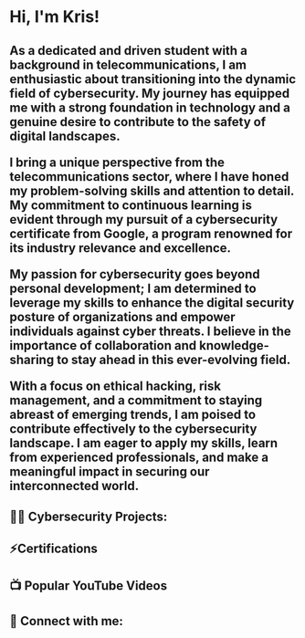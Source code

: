 <h1>Hi, I'm Kris!
<h2> As a dedicated and driven student with a background in telecommunications, I am enthusiastic about transitioning into the dynamic field of cybersecurity. My journey has equipped me with a strong foundation in technology and a genuine desire to contribute to the safety of digital landscapes.

I bring a unique perspective from the telecommunications sector, where I have honed my problem-solving skills and attention to detail. My commitment to continuous learning is evident through my pursuit of a cybersecurity certificate from Google, a program renowned for its industry relevance and excellence.

My passion for cybersecurity goes beyond personal development; I am determined to leverage my skills to enhance the digital security posture of organizations and empower individuals against cyber threats. I believe in the importance of collaboration and knowledge-sharing to stay ahead in this ever-evolving field.

With a focus on ethical hacking, risk management, and a commitment to staying abreast of emerging trends, I am poised to contribute effectively to the cybersecurity landscape. I am eager to apply my skills, learn from experienced professionals, and make a meaningful impact in securing our interconnected world.
<h2>👨‍💻 Cybersecurity Projects:</h2>
<h2>⚡Certifications</h2> 


<h2>📺 Popular YouTube Videos</h2>



<h2> 🤳 Connect with me:</h2>



[twitter]: 
[youtube]: 
[instagram]: 
[linkedin]: 

<!--
**joshmadakor1/joshmadakor1** is a ✨ _special_ ✨ repository because its `README.md` (this file) appears on your GitHub profile.

Here are some ideas to get you started:

- 🔭 I’m currently working on ...
- 🌱 I’m currently learning ...
- 👯 I’m looking to collaborate on ...
- 🤔 I’m looking for help with ...
- 💬 Ask me about ...
- 📫 How to reach me: ...
- 😄 Pronouns: ...
- ⚡ Fun fact: ...
-->
